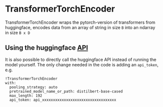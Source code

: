 # TransformerTorchEncoder

TransformerTorchEncoder wraps the pytorch-version of transformers from huggingface, encodes data from an array of string in size `B` into an ndarray in size `B x D`

## Using the huggingface [API](https://api-inference.huggingface.co/docs/python/html/index.html)

It is also possible to directly call the huggingface API instead of running the model yourself.
The only change needed in the code is adding an `api_token`, e.g.

```
!TransformerTorchEncoder
with:
  pooling_strategy: auto
  pretrained_model_name_or_path: distilbert-base-cased
  max_length: 192
  api_token: api_xxxxxxxxxxxxxxxxxxxxxxxxxxxxxxxxxx
```
